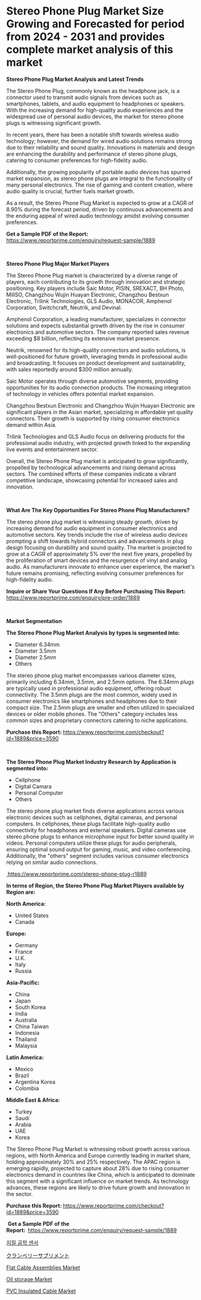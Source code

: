 <p><h1>Stereo Phone Plug Market Size Growing and Forecasted for period from 2024 - 2031 and provides complete market analysis of this market</h1></p><p><strong>Stereo Phone Plug Market Analysis and Latest Trends</strong></p>
<p><p>The Stereo Phone Plug, commonly known as the headphone jack, is a connector used to transmit audio signals from devices such as smartphones, tablets, and audio equipment to headphones or speakers. With the increasing demand for high-quality audio experiences and the widespread use of personal audio devices, the market for stereo phone plugs is witnessing significant growth. </p><p>In recent years, there has been a notable shift towards wireless audio technology; however, the demand for wired audio solutions remains strong due to their reliability and sound quality. Innovations in materials and design are enhancing the durability and performance of stereo phone plugs, catering to consumer preferences for high-fidelity audio. </p><p>Additionally, the growing popularity of portable audio devices has spurred market expansion, as stereo phone plugs are integral to the functionality of many personal electronics. The rise of gaming and content creation, where audio quality is crucial, further fuels market growth. </p><p>As a result, the Stereo Phone Plug Market is expected to grow at a CAGR of 8.90% during the forecast period, driven by continuous advancements and the enduring appeal of wired audio technology amidst evolving consumer preferences.</p></p>
<p><strong>Get a Sample PDF of the Report:&nbsp;</strong> <a href="https://www.reportprime.com/enquiry/request-sample/1889">https://www.reportprime.com/enquiry/request-sample/1889</a></p>
<p>&nbsp;</p>
<p><strong>Stereo Phone Plug Major Market Players</strong></p>
<p><p>The Stereo Phone Plug market is characterized by a diverse range of players, each contributing to its growth through innovation and strategic positioning. Key players include Saic Motor, PISIN, SREXACT, BH Photo, MillSO, Changzhou Wujin Huayan Electronic, Changzhou Bestxun Electronic, Trilink Technologies, GLS Audio, MONACOR, Amphenol Corporation, Switchcraft, Neutrik, and Devinal.</p><p>Amphenol Corporation, a leading manufacturer, specializes in connector solutions and expects substantial growth driven by the rise in consumer electronics and automotive sectors. The company reported sales revenue exceeding $8 billion, reflecting its extensive market presence.</p><p>Neutrik, renowned for its high-quality connectors and audio solutions, is well-positioned for future growth, leveraging trends in professional audio and broadcasting. It focuses on product development and sustainability, with sales reportedly around $300 million annually.</p><p>Saic Motor operates through diverse automotive segments, providing opportunities for its audio connection products. The increasing integration of technology in vehicles offers potential market expansion.</p><p>Changzhou Bestxun Electronic and Changzhou Wujin Huayan Electronic are significant players in the Asian market, specializing in affordable yet quality connectors. Their growth is supported by rising consumer electronics demand within Asia.</p><p>Trilink Technologies and GLS Audio focus on delivering products for the professional audio industry, with projected growth linked to the expanding live events and entertainment sector. </p><p>Overall, the Stereo Phone Plug market is anticipated to grow significantly, propelled by technological advancements and rising demand across sectors. The combined efforts of these companies indicate a vibrant competitive landscape, showcasing potential for increased sales and innovation.</p></p>
<p>&nbsp;</p>
<p><strong>What Are The Key Opportunities For Stereo Phone Plug Manufacturers?</strong></p>
<p><p>The stereo phone plug market is witnessing steady growth, driven by increasing demand for audio equipment in consumer electronics and automotive sectors. Key trends include the rise of wireless audio devices prompting a shift towards hybrid connectors and advancements in plug design focusing on durability and sound quality. The market is projected to grow at a CAGR of approximately 5% over the next five years, propelled by the proliferation of smart devices and the resurgence of vinyl and analog audio. As manufacturers innovate to enhance user experience, the market's future remains promising, reflecting evolving consumer preferences for high-fidelity audio.</p></p>
<p><strong>Inquire or Share Your Questions If Any Before Purchasing This Report:</strong> <a href="https://www.reportprime.com/enquiry/pre-order/1889">https://www.reportprime.com/enquiry/pre-order/1889</a></p>
<p>&nbsp;</p>
<p><strong>Market Segmentation</strong></p>
<p><strong>The Stereo Phone Plug Market Analysis by types is segmented into:</strong></p>
<p><ul><li>Diameter 6.34mm</li><li>Diameter 3.5mm</li><li>Diameter 2.5mm</li><li>Others</li></ul></p>
<p><p>The stereo phone plug market encompasses various diameter sizes, primarily including 6.34mm, 3.5mm, and 2.5mm options. The 6.34mm plugs are typically used in professional audio equipment, offering robust connectivity. The 3.5mm plugs are the most common, widely used in consumer electronics like smartphones and headphones due to their compact size. The 2.5mm plugs are smaller and often utilized in specialized devices or older mobile phones. The "Others" category includes less common sizes and proprietary connectors catering to niche applications.</p></p>
<p><strong>Purchase this Report:&nbsp;</strong><a href="https://www.reportprime.com/checkout?id=1889&price=3590">https://www.reportprime.com/checkout?id=1889&price=3590</a></p>
<p>&nbsp;</p>
<p><strong>The Stereo Phone Plug Market Industry Research by Application is segmented into:</strong></p>
<p><ul><li>Cellphone</li><li>Digital Camara</li><li>Personal Computer</li><li>Others</li></ul></p>
<p><p>The stereo phone plug market finds diverse applications across various electronic devices such as cellphones, digital cameras, and personal computers. In cellphones, these plugs facilitate high-quality audio connectivity for headphones and external speakers. Digital cameras use stereo phone plugs to enhance microphone input for better sound quality in videos. Personal computers utilize these plugs for audio peripherals, ensuring optimal sound output for gaming, music, and video conferencing. Additionally, the "others" segment includes various consumer electronics relying on similar audio connections.</p></p>
<p><a href="https://www.reportprime.com/stereo-phone-plug-r1889">&nbsp;https://www.reportprime.com/stereo-phone-plug-r1889</a></p>
<p><strong>In terms of Region, the Stereo Phone Plug Market Players available by Region are:</strong></p>
<p>
    <p> <strong> North America: </strong>
        <ul>
            <li>United States</li>
            <li>Canada</li>
        </ul>
        </p> 
    <p> <strong> Europe: </strong>
        <ul>
            <li>Germany</li>
            <li>France</li>
            <li>U.K.</li>
            <li>Italy</li>
            <li>Russia</li>
        </ul>
        </p> 
    <p> <strong> Asia-Pacific: </strong>
        <ul>
            <li>China</li>
            <li>Japan</li>
            <li>South Korea</li>
            <li>India</li>
            <li>Australia</li>
            <li>China Taiwan</li>
            <li>Indonesia</li>
            <li>Thailand</li>
            <li>Malaysia</li>
        </ul>
        </p> 
    <p> <strong> Latin America: </strong>
        <ul>
            <li>Mexico</li>
            <li>Brazil</li>
            <li>Argentina Korea</li>
            <li>Colombia</li>
        </ul>
        </p> 
    <p> <strong> Middle East & Africa: </strong>
        <ul>
            <li>Turkey</li>
            <li>Saudi</li>
            <li>Arabia</li>
            <li>UAE</li>
            <li>Korea</li>
        </ul>
    </p>
    </p>
<p><p>The Stereo Phone Plug Market is witnessing robust growth across various regions, with North America and Europe currently leading in market share, holding approximately 30% and 25% respectively. The APAC region is emerging rapidly, projected to capture about 28% due to rising consumer electronics demand in countries like China, which is anticipated to dominate this segment with a significant influence on market trends. As technology advances, these regions are likely to drive future growth and innovation in the sector.</p></p>
<p><strong>Purchase this Report: </strong><a href="https://www.reportprime.com/checkout?id=1889&price=3590">https://www.reportprime.com/checkout?id=1889&price=3590</a></p>
<p>&nbsp;<strong>Get a Sample PDF of the Report:&nbsp;&nbsp;</strong><a href="https://www.reportprime.com/enquiry/request-sample/1889">https://www.reportprime.com/enquiry/request-sample/1889</a></p>
<p><strong></strong></p>
<p><p><a href="https://medium.com/@juliusgy6neace/%EA%B8%80%EB%A1%9C%EB%B2%8C-%EC%A7%80%EB%B0%98-%EA%B8%B0%EA%B3%84-%EC%84%BC%EC%84%9C-%EC%8B%9C%EC%9E%A5%EC%9D%84-%EC%9D%B4%EB%81%84%EB%8A%94-%EA%B2%83%EC%9D%80-%EB%AC%B4%EC%97%87%EC%9D%B8%EA%B0%80-2024%EB%85%84%EB%B6%80%ED%84%B0-2031%EB%85%84%EA%B9%8C%EC%A7%80%EC%9D%98-%ED%8A%B8%EB%A0%8C%EB%93%9C-%EC%9D%91%EC%9A%A9-%ED%94%84%EB%A1%9C%EA%B7%B8%EB%9E%A8-%EB%B0%8F-%EC%A7%80%EC%97%AD%EB%B3%84-%EC%98%88%EC%B8%A1%EC%9D%84-%EC%82%B4%ED%8E%B4%EB%B3%B4%EC%84%B8%EC%9A%94-1e1946c1cc7b">지질 공학 센서</a></p><p><a href="https://medium.com/@shuvohaque77/%E3%82%AF%E3%83%A9%E3%83%B3%E3%83%99%E3%83%AA%E3%83%BC%E3%82%B5%E3%83%97%E3%83%AA%E3%83%A1%E3%83%B3%E3%83%88%E5%B8%82%E5%A0%B4-%E3%82%B0%E3%83%AD%E3%83%BC%E3%83%90%E3%83%AB%E5%B8%82%E5%A0%B4%E3%81%AE%E6%B4%9E%E5%AF%9F%E3%81%A8%E5%9C%B0%E5%9F%9F%E5%88%86%E6%9E%90-2024-2031-2718eb9f3c3b">クランベリーサプリメント</a></p><p><a href="https://www.linkedin.com/pulse/how-flat-cable-assemblies-market-evolve-growth-analysis-c6kve?trackingId=pO6nONP%2FTsq%2Ftqn7%2BFi4oQ%3D%3D">Flat Cable Assemblies Market</a></p><p><a href="https://www.linkedin.com/pulse/navigating-global-oil-storage-market-landscape-trends-kx2se?trackingId=3XDA%2BE1PTuODuYMO4wp60A%3D%3D">Oil storage Market</a></p><p><a href="https://github.com/indrystar/Market-Research-Report-List-4/blob/main/pvc-insulated-cable-market.md">PVC Insulated Cable Market</a></p></p>